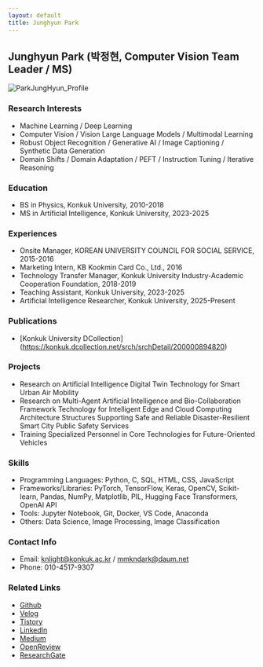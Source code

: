 ```yaml
---
layout: default
title: Junghyun Park
---
```


## Junghyun Park (박정현, Computer Vision Team Leader / MS)
![ParkJungHyun_Profile](../assets/img/profile/profile_JunghyunPark.jpeg)

### Research Interests
- Machine Learning / Deep Learning
- Computer Vision / Vision Large Language Models / Multimodal Learning
- Robust Object Recognition / Generative AI / Image Captioning / Synthetic Data Generation
- Domain Shifts / Domain Adaptation / PEFT / Instruction Tuning / Iterative Reasoning

### Education
- BS in Physics, Konkuk University, 2010-2018
- MS in Artificial Intelligence, Konkuk University, 2023-2025

### Experiences
- Onsite Manager, KOREAN UNIVERSITY COUNCIL FOR SOCIAL SERVICE, 2015-2016
- Marketing Intern, KB Kookmin Card Co., Ltd., 2016
- Technology Transfer Manager, Konkuk University Industry-Academic Cooperation Foundation, 2018-2019
- Teaching Assistant, Konkuk University, 2023-2025
- Artificial Intelligence Researcher, Konkuk University, 2025-Present

### Publications
- [Konkuk University DCollection] (https://konkuk.dcollection.net/srch/srchDetail/200000894820)

### Projects
- Research on Artificial Intelligence Digital Twin Technology for Smart Urban Air Mobility
- Research on Multi-Agent Artificial Intelligence and Bio-Collaboration Framework Technology for Intelligent Edge and Cloud Computing Architecture Structures Supporting Safe and Reliable Disaster-Resilient Smart City Public Safety Services
- Training Specialized Personnel in Core Technologies for Future-Oriented Vehicles

### Skills
- Programming Languages: Python, C, SQL, HTML, CSS, JavaScript
- Frameworks/Libraries: PyTorch, TensorFlow, Keras, OpenCV, Scikit-learn, Pandas, NumPy, Matplotlib, PIL, Hugging Face Transformers, OpenAI API
- Tools: Jupyter Notebook, Git, Docker, VS Code, Anaconda
- Others: Data Science, Image Processing, Image Classification

### Contact Info
- Email: knlight@konkuk.ac.kr / mmkndark@daum.net
- Phone: 010-4517-9307
 
### Related Links
- [Github](https://github.com/PJH33)
- [Velog](https://velog.io/@knlight/posts)
- [Tistory](https://aivisionpark.tistory.com)
- [LinkedIn](https://www.linkedin.com/in/jung-hyun-park-39b5982b8/)
- [Medium](https://medium.com/@qkrwjdgus328)
- [OpenReview](https://openreview.net/profile?id=%7EJunghyun_Park5)
- [ResearchGate](https://www.researchgate.net/profile/Junghyun-Park-26?ev=hdr_xprf)